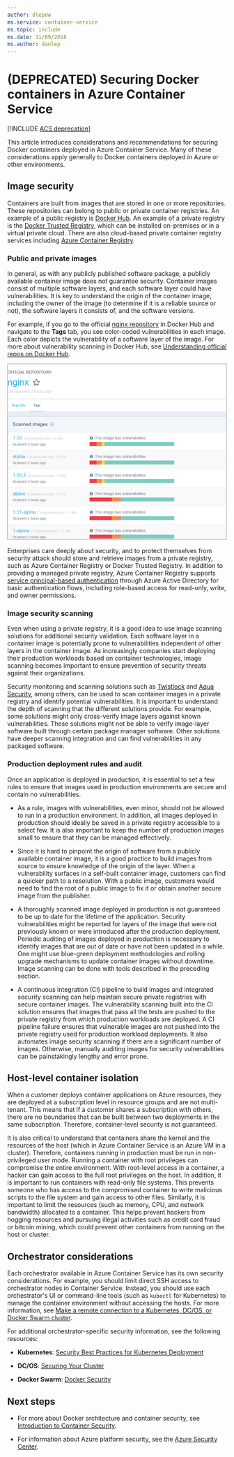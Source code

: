 ```yaml
---
author: dlepow
ms.service: container-service
ms.topic: include
ms.date: 11/09/2018
ms.author: danlep
---
```

# (DEPRECATED) Securing Docker containers in Azure Container Service

[!INCLUDE [ACS deprecation](container-service-deprecation.md)]

This article introduces considerations and recommendations for securing Docker containers deployed in Azure Container Service. Many of these considerations apply generally to Docker containers deployed in Azure or other environments. 

## Image security

Containers are built from images that are stored in one or more repositories. These repositories can belong to public or private container registries. An example of a public registry is [Docker Hub](https://hub.docker.com/). An example of a private registry is the [Docker Trusted Registry](https://docs.docker.com/datacenter/dtr/2.0/), which can be installed on-premises or in a virtual private cloud. There are also cloud-based private container registry services including [Azure Container Registry](../articles/container-registry/container-registry-intro.md).

### Public and private images
In general, as with any publicly published software package, a publicly available container image does not guarantee security. Container images consist of multiple software layers, and each software layer could have vulnerabilities. It is key to understand the origin of the container image, including the owner of the image (to determine if it is a reliable source or not), the software layers it consists of, and the software versions. 

For example, if you go to the official [nginx repository](https://hub.docker.com/_/nginx/) in Docker Hub and navigate to the **Tags** tab, you see color-coded vulnerabilities in each image. Each color depicts the vulnerability of a software layer of the image. For more about vulnerability scanning in Docker Hub, see [Understanding official repos on Docker Hub](https://blog.docker.com/2015/06/understanding-official-repos-docker-hub/).

![Nginx images in Docker Hub](./media/container-service-security/docker-hub-nginx.png)

Enterprises care deeply about security, and to protect themselves from security attack should store and retrieve images from a private registry, such as Azure Container Registry or Docker Trusted Registry. In addition to providing a managed private registry, Azure Container Registry supports [service principal-based authentication](../articles/container-registry/container-registry-authentication.md) through Azure Active Directory for basic authentication flows, including role-based access for read-only, write, and owner permissions.

### Image security scanning

Even when using a private registry, it is a good idea to use image scanning solutions for additional security validation. Each software layer in a container image is potentially prone to vulnerabilities independent of other layers in the container image. As increasingly companies start deploying their production workloads based on container technologies, image scanning becomes important to ensure prevention of security threats against their organizations. 

Security monitoring and scanning solutions such as [Twistlock](https://www.twistlock.com/2016/11/07/twistlock-supports-azure-container-registry) and [Aqua Security](http://blog.aquasec.com/image-vulnerability-scanning-in-azure-container-registry), among others, can be used to scan container images in a private registry and identify potential vulnerabilities. It is important to understand the depth of scanning that the different solutions provide. For example, some solutions might only cross-verify image layers against known vulnerabilities. These solutions might not be able to verify image-layer software built through certain package manager software. Other solutions have deeper scanning integration and can find vulnerabilities in any packaged software.

### Production deployment rules and audit
Once an application is deployed in production, it is essential to set a few rules to ensure that images used in production environments are secure and contain no vulnerabilities.

* As a rule, images with vulnerabilities, even minor, should not be allowed to run in a production environment. In addition, all images deployed in production should ideally be saved in a private registry accessible to a select few. It is also important to keep the number of production images small to ensure that they can be managed effectively.

* Since it is hard to pinpoint the origin of software from a publicly available container image, it is a good practice to build images from source to ensure knowledge of the origin of the layer. When a vulnerability surfaces in a self-built container image, customers can find a quicker path to a resolution. With a public image, customers would need to find the root of a public image to fix it or obtain another secure image from the publisher.

* A thoroughly scanned image deployed in production is not guaranteed to be up to date for the lifetime of the application. Security vulnerabilities might be reported for layers of the image that were not previously known or were introduced after the production deployment. Periodic auditing of images deployed in production is necessary to identify images that are out of date or have not been updated in a while. One might use blue-green deployment methodologies and rolling upgrade mechanisms to update container images without downtime. Image scanning can be done with tools described in the preceding section. 

* A continuous integration (CI) pipeline to build images and integrated security scanning can help maintain secure private registries with secure container images. The vulnerability scanning built into the CI solution ensures that images that pass all the tests are pushed to the private registry from which production workloads are deployed. A CI pipeline failure ensures that vulnerable images are not pushed into the private registry used for production workload deployments. It also automates image security scanning if there are a significant number of images. Otherwise, manually auditing images for security vulnerabilities can be painstakingly lengthy and error prone.

## Host-level container isolation
When a customer deploys container applications on Azure resources, they are deployed at a subscription level in resource groups and are not multi-tenant. This means that if a customer shares a subscription with others, there are no boundaries that can be built between two deployments in the same subscription. Therefore, container-level security is not guaranteed. 

It is also critical to understand that containers share the kernel and the resources of the host (which in Azure Container Service is an Azure VM in a cluster). Therefore, containers running in production must be run in non-privileged user mode. Running a container with root privileges can compromise the entire environment. With root-level access in a container, a hacker can gain access to the full root privileges on the host. In addition, it is important to run containers with read-only file systems. This prevents someone who has access to the compromised container to write malicious scripts to the file system and gain access to other files. Similarly, it is important to limit the resources (such as memory, CPU, and network bandwidth) allocated to a container. This helps prevent hackers from hogging resources and pursuing illegal activities such as credit card fraud or bitcoin mining, which could prevent other containers from running on the host or cluster.

## Orchestrator considerations

Each orchestrator available in Azure Container Service has its own security considerations. For example, you should limit direct SSH access to orchestrator nodes in Container Service. Instead, you should use each orchestrator's UI or command-line tools (such as `kubectl` for Kubernetes) to manage the container environment without accessing the hosts. For more information, see [Make a remote connection to a Kubernetes, DC/OS, or Docker Swarm cluster](../articles/container-service/kubernetes/container-service-connect.md).

For additional orchestrator-specific security information, see the following resources:

* **Kubernetes**: [Security Best Practices for Kubernetes Deployment](https://kubernetes.io/blog/2016/08/security-best-practices-kubernetes-deployment/)

* **DC/OS**: [Securing Your Cluster](http://docs.mesosphere.com/1.12/administering-clusters/securing-your-cluster)

* **Docker Swarm**: [Docker Security](https://www.docker.com/docker-security)

## Next steps

* For more about Docker architecture and container security, see [Introduction to Container Security](https://www.docker.com/sites/default/files/WP_IntrotoContainerSecurity_08.19.2016.pdf).

* For information about Azure platform security, see the [Azure Security Center](https://www.microsoft.com/en-us/trustcenter/cloudservices/azure).
